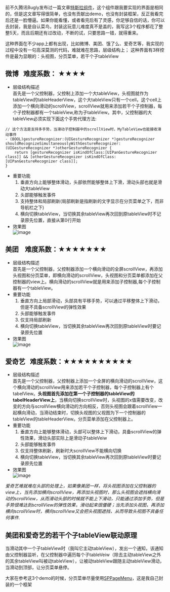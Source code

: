 
前不久腾讯Bugly发布过一篇文章[特斯拉组件](http://mp.weixin.qq.com/s/hBgvPBP12IQ1s65ru-paWw)，这个组件跟我要实现的界面是相同的，但是这文章写得很简单，也没有贡献出demo，也没有封装框架，反正我看完后还是一脸懵逼。如果你能看懂，或者看完后有了灵感，你足够自信的话，你可以去封装，我是自认菜鸟，封装这玩意儿难度真不是盖的，我写这3个程序都花了整整5天，而且后期还有过改动，不断的试，只要思路一错，就得重来。

这种界面在不少app上都有出现，比如微博、美团、饿了么、爱奇艺等，我实现的过程中没有一句高深莫测的代码，难就难在思路，层级结构上；
这种界面有3样控件是最为显眼的：头视图，分页菜单，若干个子tableView
## 微博    难度系数： ★★★★
* 层级结构描述    
首先是一个父控制器，父控制上添加一个大tableView，头视图就作为tableView的tableHeaderView，这个大tableView只有一个cell，这个cell上添加一个横向滑动的scrollView，scrollView就用来添加若干个子控制器，每个子控制器都有一个tableView,称为子tableView。其中，父控制器的大tableView必须实现下面这个手势代理方法:
```
// 这个方法是支持多手势，当滑动子控制器中的scrollView时，MyTableView也能接收滑动事件
- (BOOL)gestureRecognizer:(UIGestureRecognizer *)gestureRecognizer shouldRecognizeSimultaneouslyWithGestureRecognizer:(UIGestureRecognizer *)otherGestureRecognizer {
    return [gestureRecognizer isKindOfClass:[UIPanGestureRecognizer class]] && [otherGestureRecognizer isKindOfClass:[UIPanGestureRecognizer class]];
}
```
* 重要功能
    1. 垂直方向上能够整体滑动，头部依然能够整体上下滑，滑动头部也就是滑动大tableView
    2. 头部能够触发事件
    3. 支持整体和局部刷新(局部刷新是指刷新的文字显示在分页菜单之下，而非导航栏之下)
    4. 横向切换tableView，当切换其余tableView再次回到原tableView时不记录原先位置，直接从第0行开始
* 效果图   
![image](https://github.com/SPStore/HVScrollView/blob/master/微博.gif)
## 美团    难度系数：★★★★★★★
* 层级结构描述    
首先是一个父控制器，父控制器添加一个横向滑动的全屏scrollView，再添加头视图和分页菜单，即横向滑动的scrollView，头视图和分页菜单都添加在父控制器的view上。横向滑动的scrollView就是用来添加子控制器,每个子控制器有一个tableView。
* 重要功能
    1. 垂直方向上局部滑动，头部具有平移手势，可以通过平移整体上下滑动，但是不具备scrollView的弹性效果
    2. 头部能够触发事件
    3. 仅支持局部刷新
    4. 横向切换tableView，当切换其余tableView再次回到原tableView时要记录原先位置
* 效果图   
![image](https://github.com/SPStore/HVScrollView/blob/master/美团.gif)
## 爱奇艺    难度系数：★★★★★★★★★★
* 层级结构描述        
首先是一个父控制器，父控制器上添加一个全屏的横向滑动的scrollView，这个横向滑动的scrollView用来添加若干个子控制器，每个子控制器上有个tabelView。**头视图首先添加在第一个子控制器的tableView的tabelHeaderView上**，当横向切换scrollView时，头视图的x值需要改变，改变的方向与scrollView横向滑动的方向相反，否则头视图会跟着scrollView一起横向滑动，当滑动结束时，切换头视图的父视图为下一个控制器的tableView的tableHeaderView。分页菜单添加在父控制器上。
* 重要功能
    1. 垂直方向上能够整体滑动，头部可以整体上下滑动，具备scrollView的弹性效果，滑动头部实际上是滑动子tableVeiw
    2. 头部能够触发事件
    3. 仅支持整体刷新，刷新时大scrollView不能横向切换
    4. 横向切换tableView，当切换其余tableView再次回到原tableView时要记录原先位置
* 效果图   
![image](https://github.com/SPStore/HVScrollView/blob/master/爱奇艺.gif)

*爱奇艺难就难在头部的处理上，如果像美团一样，将头视图添加在父控制器的view上，当先添加横向scrollView，再添加头视图时，那么头视图会遮挡横向滑动的scrollView，从而滑动头部的时候就不能上下滑动，只能通过添加手势，但是手势很难达到scrollView的弹性效果，滑动起来很僵硬；当先添加头视图，再添加横向scrollView时，横向scrollView又会把头视图遮挡，从而导致头视图不具备任何事件.*

## 美团和爱奇艺的若干个子tableView联动原理
当滑动其中一个子tableView时（我叫它主动tableView），发出一个通知，该通知由父控制器监听，在父控制器中遍历每个子tableVeiw（除去主动tableView之外的其余tableView叫被动tableView），让被动tableView跟随主动tableView滑动，当滑动到顶部，让分页菜单悬停。

大家在参考这3个demo的时候，分页菜单尽量使用[SPPageMenu](https://github.com/SPStore/SPPageMenu)，这是我自己封装的一个框架


